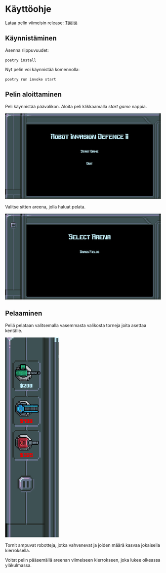 # Käyttöohje

Lataa pelin viimeisin release: [Täältä](https://github.com/3nd3r1/ot-harjoitustyo/releases)

## Käynnistäminen

Asenna riippuvuudet:

`poetry install`

Nyt pelin voi käynnistää komennolla:

`poetry run invoke start`

## Pelin aloittaminen

Peli käynnistää päävalikon. Aloita peli klikkaamalla _start game_ nappia.

![Ohje1](assets/ohje1.png)

Valitse sitten areena, jolla haluat pelata.

![Ohje2](assets/ohje2.png)

## Pelaaminen

Peliä pelataan valitsemalla vasemmasta valikosta torneja joita asettaa kentälle.

![Ohje3](assets/ohje3.png)

Tornit ampuvat robotteja, jotka vahvenevat ja joiden määrä kasvaa jokaisella kierroksella.

Voitat pelin pääsemällä areenan viimeiseen kierrokseen, joka lukee oikeassa yläkulmassa.
